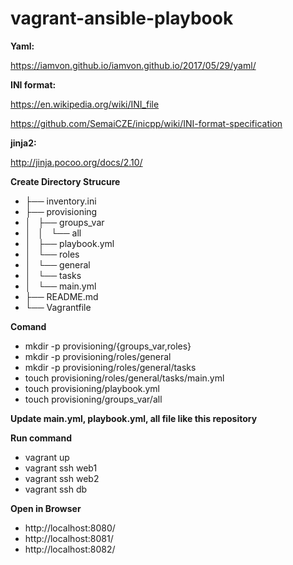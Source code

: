 # vagrant-ansible-playbook
**Yaml:** 

https://iamvon.github.io/iamvon.github.io/2017/05/29/yaml/

**INI format:**

https://en.wikipedia.org/wiki/INI_file

https://github.com/SemaiCZE/inicpp/wiki/INI-format-specification

**jinja2:**

http://jinja.pocoo.org/docs/2.10/


**Create Directory Strucure**
* ├── inventory.ini
* ├── provisioning
* │   ├── groups_var
* │   │   └── all
* │   ├── playbook.yml
* │   └── roles
* │       └── general
* │           └── tasks
* │               └── main.yml
* ├── README.md
* └── Vagrantfile

**Comand**
* mkdir -p  provisioning/{groups_var,roles} 
* mkdir -p  provisioning/roles/general     
* mkdir -p  provisioning/roles/general/tasks
* touch  provisioning/roles/general/tasks/main.yml
* touch  provisioning/playbook.yml                
* touch  provisioning/groups_var/all

**Update main.yml, playbook.yml, all file like this repository**


**Run command**
* vagrant up
* vagrant ssh web1
* vagrant ssh web2
* vagrant ssh db

**Open in Browser**
* http://localhost:8080/
* http://localhost:8081/
* http://localhost:8082/
